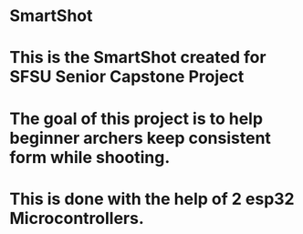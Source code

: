 # SmartShot
# This is the SmartShot created for SFSU Senior Capstone Project
# The goal of this project is to help beginner archers keep consistent form while shooting.
# This is done with the help of 2 esp32 Microcontrollers. 

